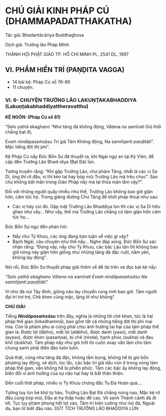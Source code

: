 # CHÚ GIẢI KINH PHÁP CÚ (DHAMMAPADATTHAKATHA)

Tác giả: Bhadantācāriya Buddhaghosa

Dịch giả: Trưởng lão Pháp Minh

THÀNH HỘI PHẬT GIÁO TP. HỒ CHÍ MINH
PL. 2541 DL. 1997

## VI. PHẨM HIỀN TRÍ (PAṆḌITA VAGGA)

- 14 bài kệ: Pháp Cú số 76-89
- 11 chuyện.

### VI. 6- CHUYỆN TRƯỞNG LÃO LAKUṆṬAKABHADDIYA (Lakuṇṭakabhaddiyattheravatthu)

**KỆ NGÔN: (Pháp Cú số 81)**

“Selo yathā ekaghano “Như tảng đá không động,
Vātena na samīrati Gió thổi chẳng bạt đi,

Evaṁ nindāpasaṁsāsu Trí giả Tâm Không động,
Na samiñjanti paṇḍitāti”. Mặc tiếng đời thị phi”.

Kệ Pháp Cú nầy Đức Bổn Sư đã thuyết ra, khi Ngài ngự an tại Kỳ Viên, đề cập đến Trưởng Lão
Bhad-diya (Bạt Đà) lùn.

Tương truyền rằng: “Khi gặp Trưởng Lão, chư phàm Tăng, nhất là các vị Sa Di, ông thì rờ đầu, vị thì kéo tai hay bóp mũi Trưởng Lão mà trêu chọc”. Sao chú không bất mãn trong Giáo Pháp nầy mà lại thỏa mãn lắm vậy?”.

Đối với những người quấy nhiễu như thế, Trưởng Lão không bao giờ giận hờn, căm tức họ.
Trong giảng đường Chư Tăng đề khởi pháp thoại như sau:

- Các vị hãy coi đó. Gặp mặt Trưởng Lão Bhaddiya lùn thì các vị Sa Di trêu ghẹo như vầy... Như vầy, thế mà Trưởng Lão chẳng có tâm giận hờn căm tức họ...

Đức Bổn Sự ngự đến phán hỏi:

- Nầy chư Tỳ Khưu, các ông đang bàn luận về việc gì vậy?
- Bạch Ngài, câu chuyện như thế nầy...
  Nghe đáp xong, Đức Bổn Sư xác nhận rằng: “Đúng vậy, nầy chư Tỳ Khưu, các bậc Lậu tận thì không bao giờ nóng nảy giận hờn giống như những tảng đá đặc ruột, nằm yên, không lay động”.

Nói rồi, Đức Bổn Sư thuyết pháp giải thêm về đề tài trên và đọc bài kệ nầy:

_“Selo yathā ekaghano
Vātena na samīrati
Evaṁ nindāpasaṁsāsu
Na samiñjanti paṇḍitāti”._

Ví như đá núi Tây đình, giông nào lay chuyển rung rinh bao giờ.
Tâm người đại trí trơ trơ,
Chê khen cũng mặc, lặng lờ như không”.

**CHÚ GIẢI:**

Tiếng **_Nindāpasaṁsāsu_** trên đây, nghĩa là những lời chê khen, tức là hai pháp thế gian (lokadhammā), bao gồm tất cả những tiếng đời thị phi mai mỉa. Còn là phàm phu ai cũng phải chịu ảnh hưởng tai hại của tám pháp thế gian là: Được lợi (lābho), mất lợi (alābho), được danh (yaso), mất danh (ayaso), được khen (pasaṁsà), bị chê (ninda), hạnh phúc (sukha) và đau khổ (dukkha). Tám pháp nầy như gió trốt lôi cuốn xoay vần làm cho tâm chúng sanh phải điên đảo luôn luôn.

Quả thật, cũng như tảng đá đặc, không tầm bọng, không hề bị gió bốn phương lay động, xê dịch, lúc lắc, các bậc trí giả dầu còn ở trong vòng tám pháp thế gian, vẫn không hề bị phiền phức.
Tâm các bậc ấy không lay động, biến đổi vì ảnh hưởng của sự não hại hay là bất thân thiện.

Đến cuối thời pháp, nhiều vị Tỳ Khưu chứng đắc Tu Đà Hoàn quả....

Tướng tuy lùn bé khó tự hào,
Trưởng Lão Bạt Đà chẳng núng nao,
Mặc kệ rờ đầu cùng bóp mũi,
Dầu ai hạ thấp hoặc đề cao.
Vô sanh Thánh cảnh đà đi tới,
Tục lụy phàm phong hết lọt vào,
Tâm trí kiên cường như núi đá,
Ngoài da, bạn lữ biết đâu nào.
DỨT TÍCH TRƯỞNG LÃO BHADDIYA LÙN
